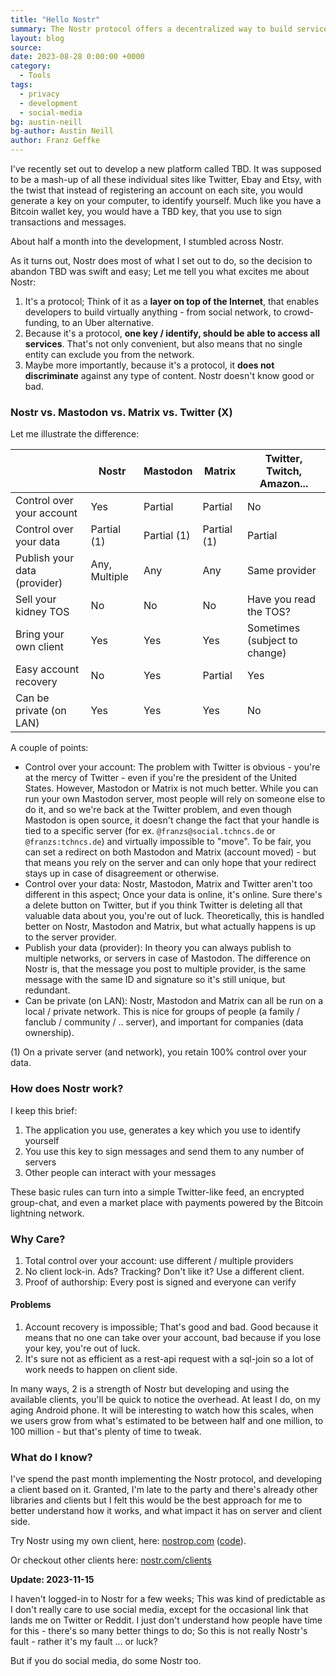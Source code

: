 ```yaml
---
title: "Hello Nostr"
summary: The Nostr protocol offers a decentralized way to build services and platforms like social networks, crowd-funding sites, or Uber alternatives. It uses a single key for identity across all services, ensuring more control over your account and data. However, it comes with challenges like irreversible account loss if you lose your key and some client-side performance issues.
layout: blog
source:
date: 2023-08-28 0:00:00 +0000
category:
  - Tools
tags:
  - privacy
  - development
  - social-media
bg: austin-neill
bg-author: Austin Neill
author: Franz Geffke
---
```


I've recently set out to develop a new platform called TBD. It was supposed to be a mash-up of all these individual sites like Twitter, Ebay and Etsy, with the twist that instead of registering an account on each site, you would generate a key on your computer, to identify yourself. Much like you have a Bitcoin wallet key, you would have a TBD key, that you use to sign transactions and messages.

About half a month into the development, I stumbled across Nostr.

As it turns out, Nostr does most of what I set out to do, so the decision to abandon TBD was swift and easy; Let me tell you what excites me about Nostr:

1. It's a protocol; Think of it as a **layer on top of the Internet**, that enables developers to build virtually anything - from social network, to crowd-funding, to an Uber alternative.
2. Because it's a protocol, **one key / identify, should be able to access all services**. That's not only convenient, but also means that no single entity can exclude you from the network.
3. Maybe more importantly, because it's a protocol, it **does not discriminate** against any type of content. Nostr doesn't know good or bad.

### Nostr vs. Mastodon vs. Matrix vs. Twitter (X)

Let me illustrate the difference:

|                              | Nostr         | Mastodon    | Matrix      | Twitter, Twitch, Amazon...    |
| ---------------------------- | ------------- | ----------- | ----------- | ----------------------------- |
| Control over your account    | Yes           | Partial     | Partial     | No                            |
| Control over your data       | Partial (1)   | Partial (1) | Partial (1) | Partial                       |
| Publish your data (provider) | Any, Multiple | Any         | Any         | Same provider                 |
| Sell your kidney TOS         | No            | No          | No          | Have you read the TOS?        |
| Bring your own client        | Yes           | Yes         | Yes         | Sometimes (subject to change) |
| Easy account recovery        | No            | Yes         | Partial     | Yes                           |
| Can be private (on LAN)      | Yes           | Yes         | Yes         | No                            |

A couple of points:

- Control over your account: The problem with Twitter is obvious - you're at the mercy of Twitter - even if you're the president of the United States. However, Mastodon or Matrix is not much better. While you can run your own Mastodon server, most people will rely on someone else to do it, and so we're back at the Twitter problem, and even though Mastodon is open source, it doesn't change the fact that your handle is tied to a specific server (for ex. `@franzs@social.tchncs.de` or `@franzs:tchncs.de`) and virtually impossible to "move". To be fair, you can set a redirect on both Mastodon and Matrix (account moved) - but that means you rely on the server and can only hope that your redirect stays up in case of disagreement or otherwise.
- Control over your data: Nostr, Mastodon, Matrix and Twitter aren't too different in this aspect; Once your data is online, it's online. Sure there's a delete button on Twitter, but if you think Twitter is deleting all that valuable data about you, you're out of luck. Theoretically, this is handled better on Nostr, Mastodon and Matrix, but what actually happens is up to the server provider.
- Publish your data (provider): In theory you can always publish to multiple networks, or servers in case of Mastodon. The difference on Nostr is, that the message you post to multiple provider, is the same message with the same ID and signature so it's still unique, but redundant.
- Can be private (on LAN): Nostr, Mastodon and Matrix can all be run on a local / private network. This is nice for groups of people (a family / fanclub / community / .. server), and important for companies (data ownership).

(1) On a private server (and network), you retain 100% control over your data.

### How does Nostr work?

I keep this brief:

1. The application you use, generates a key which you use to identify yourself
2. You use this key to sign messages and send them to any number of servers
3. Other people can interact with your messages

These basic rules can turn into a simple Twitter-like feed, an encrypted group-chat, and even a market place with payments powered by the Bitcoin lightning network.

### Why Care?

1. Total control over your account: use different / multiple providers
2. No client lock-in. Ads? Tracking? Don't like it? Use a different client.
3. Proof of authorship: Every post is signed and everyone can verify

#### Problems

1. Account recovery is impossible; That's good and bad. Good because it means that no one can take over your account, bad because if you lose your key, you're out of luck.
2. It's sure not as efficient as a rest-api request with a sql-join so a lot of work needs to happen on client side.

In many ways, 2 is a strength of Nostr but developing and using the available clients, you'll be quick to notice the overhead. At least I do, on my aging Android phone. It will be interesting to watch how this scales, when we users grow from what's estimated to be between half and one million, to 100 million - but that's plenty of time to tweak.

### What do I know?

I've spend the past month implementing the Nostr protocol, and developing a client based on it. Granted, I'm late to the party and there's already other libraries and clients but I felt this would be the best approach for me to better understand how it works, and what impact it has on server and client side.

Try Nostr using my own client, here: [nostrop.com](https://d2okqj4v2u9fts.cloudfront.net/) ([code](https://github.com/franzos/nostr-ts)).

Or checkout other clients here: [nostr.com/clients](https://nostr.com/clients)

**Update: 2023-11-15**

I haven't logged-in to Nostr for a few weeks; This was kind of predictable as I don't really care to use social media, except for the occasional link that lands me on Twitter or Reddit. I just don't understand how people have time for this - there's so many better things to do; So this is not really Nostr's fault - rather it's my fault ... or luck?

But if you do social media, do some Nostr too.
